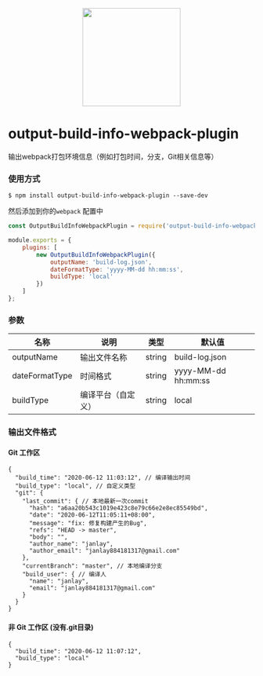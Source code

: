<div align="center">
  <a href="https://github.com/webpack/webpack">
    <img width="200" height="200"
      src="https://webpack.js.org/assets/icon-square-big.svg">
  </a>
</div>

# output-build-info-webpack-plugin

输出webpack打包环境信息（例如打包时间，分支，Git相关信息等）

### 使用方式

```console
$ npm install output-build-info-webpack-plugin --save-dev
```

然后添加到你的`webpack` 配置中

```js
const OutputBuildInfoWebpackPlugin = require('output-build-info-webpack-plugin');

module.exports = {
    plugins: [
        new OutputBuildInfoWebpackPlugin({
            outputName: 'build-log.json',
            dateFormatType: 'yyyy-MM-dd hh:mm:ss',
            buildType: 'local'
        })
    ]
};
```

### 参数


名称 | 说明 | 类型 | 默认值
---|---|---|---
outputName | 输出文件名称 | string | build-log.json
dateFormatType | 时间格式 | string | yyyy-MM-dd hh:mm:ss
buildType | 编译平台（自定义）| string | local


### 输出文件格式

#### Git 工作区
```json5
{
  "build_time": "2020-06-12 11:03:12", // 编译输出时间
  "build_type": "local", // 自定义类型
  "git": {
    "last_commit": { // 本地最新一次commit
      "hash": "a6aa20b543c1019e423c8e79c66e2e8ec85549bd",
      "date": "2020-06-12T11:05:11+08:00",
      "message": "fix: 修复构建产生的Bug",
      "refs": "HEAD -> master",
      "body": "",
      "author_name": "janlay",
      "author_email": "janlay884181317@gmail.com"
    },
    "currentBranch": "master", // 本地编译分支
    "build_user": { // 编译人
      "name": "janlay",
      "email": "janlay884181317@gmail.com"
    }
  }
}
```

#### 非 Git 工作区 (没有.git目录)

```json5
{
  "build_time": "2020-06-12 11:07:12",
  "build_type": "local"
}
```

